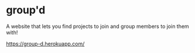 # group'd

A website that lets you find projects to join and group members to join them with! 

https://group-d.herokuapp.com/
